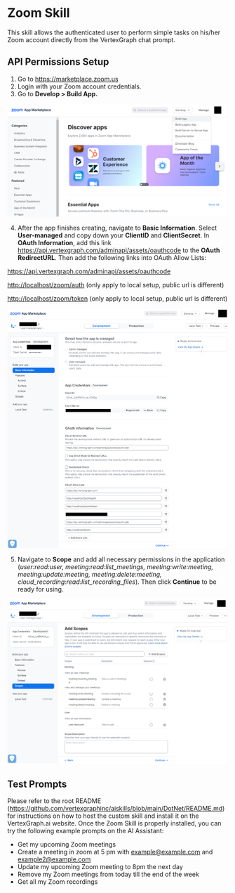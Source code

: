﻿# Zoom Skill

This skill allows the authenticated user to perform simple tasks on his/her Zoom account directly from the VertexGraph chat prompt.

## API Permissions Setup

1. Go to <https://marketplace.zoom.us>
2. Login with your Zoom account credentials.
3. Go to **Develop > Build App.**

![Zoom MarketPlace Screenshot](https://raw.githubusercontent.com/vertexgraphinc/aiskills/main/DotNet/Zoom/images/Zoom_MarketPlace.png)

4. After the app finishes creating, navigate to **Basic Information**. Select **User-managed** and copy down your **ClientID** and **ClientSecret**. In **OAuth Information**, add this link <https://api.vertexgraph.com/adminapi/assets/oauthcode> to the **OAuth RedirectURL**. Then add the following links into OAuth Allow Lists:

<https://api.vertexgraph.com/adminapi/assets/oauthcode>

<http://localhost/zoom/auth> (only apply to local setup, public url is different)

<http://localhost/zoom/token> (only apply to local setup, public url is different)

![Application Basic Info Screenshot](https://raw.githubusercontent.com/vertexgraphinc/aiskills/main/DotNet/Zoom/images/Zoom_App_Basic_Info.png)

5. Navigate to **Scope** and add all necessary permissions in the application (_user:read:user, meeting:read:list_meetings, meeting:write:meeting, meeting:update:meeting, meeting:delete:meeting, cloud_recording:read:list_recording_files_). Then click **Continue** to be ready for using.

![API Scope Screenshot](https://raw.githubusercontent.com/vertexgraphinc/aiskills/main/DotNet/Zoom/images/Zoom_Scope.png)

## Test Prompts

Please refer to the root README (https://github.com/vertexgraphinc/aiskills/blob/main/DotNet/README.md) for instructions on how to host the custom skill and install it on the VertexGraph.ai website. Once the Zoom Skill is properly installed, you can try the following example prompts on the AI Assistant:

- Get my upcoming Zoom meetings
- Create a meeting in zoom at 5 pm with example@example.com and example2@example.com
- Update my upcoming Zoom meeting to 8pm the next day
- Remove my Zoom meetings from today till the end of the week
- Get all my Zoom recordings
